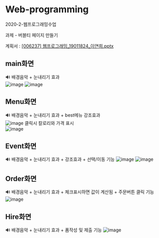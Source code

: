 # Web-programming
 2020-2-웹프로그래밍수업

과제 - 버블티 페이지 만들기

계획서 : 
[[006237] 웹프로그래밍_19011824_이연희.pptx](https://github.com/yeonx/Web-programming/files/7959188/006237._19011824_.pptx)

## main화면
🔊 배경음악 + 눈내리기 효과  
![image](https://user-images.githubusercontent.com/71878202/151570404-b28e81a0-256e-44fb-967d-456657b239fb.png)
![image](https://user-images.githubusercontent.com/71878202/151570971-92aa2fe2-e389-41be-914c-ed509dfdd004.png)
## Menu화면
🔊 배경음악 + 눈내리기 효과 + best메뉴 강조효과  
![image](https://user-images.githubusercontent.com/71878202/151571126-b03a3746-1e81-4334-968f-07199ae2c5d0.png)
클릭시 칼로리와 가격 표시  
![image](https://user-images.githubusercontent.com/71878202/151571297-511f6adf-7bf9-4436-928a-b224b52acc8d.png)
## Event화면
🔊 배경음악 + 눈내리기 효과 + 강조효과 + 선택/이동 기능
![image](https://user-images.githubusercontent.com/71878202/151571894-67acfaa7-a6a3-413a-aed9-0362dfcf1af2.png)
![image](https://user-images.githubusercontent.com/71878202/151572033-656fe95e-d2b9-4193-af90-6a465e3b2fd8.png)
## Order화면
🔊 배경음악 + 눈내리기 효과 + 체크표시하면 값이 계산됨 + 주문버튼 클릭 기능
![image](https://user-images.githubusercontent.com/71878202/151571508-29e7c35a-b5b3-499d-9868-17f4ff253c10.png)
## Hire화면
🔊 배경음악 + 눈내리기 효과 + 폼작성 및 제출 기능
![image](https://user-images.githubusercontent.com/71878202/151571673-e5d2ad9e-a5e2-4f15-ad28-85e39d7f65f6.png)
